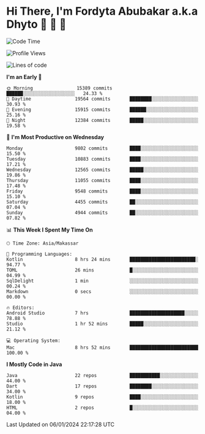 # Hi There, I'm Fordyta Abubakar a.k.a Dhyto 👋 👋 👋 

<!--
**DhytoDev/dhytodev** is a ✨ _special_ ✨ repository because its `README.md` (this file) appears on your GitHub profile.

Here are some ideas to get you started:

- 🔭 I’m currently working on ...
- 🌱 I’m currently learning ...
- 👯 I’m looking to collaborate on ...
- 🤔 I’m looking for help with ...
- 💬 Ask me about ...
- 📫 How to reach me: ...
- 😄 Pronouns: ...
- ⚡ Fun fact: ...
-->

<!--START_SECTION:waka-->
![Code Time](http://img.shields.io/badge/Code%20Time-2%2C231%20hrs%2059%20mins-blue)

![Profile Views](http://img.shields.io/badge/Profile%20Views-0-blue)

![Lines of code](https://img.shields.io/badge/From%20Hello%20World%20I%27ve%20Written-7.9%20million%20lines%20of%20code-blue)

**I'm an Early 🐤** 

```text
🌞 Morning                15389 commits       ██████░░░░░░░░░░░░░░░░░░░   24.33 % 
🌆 Daytime                19564 commits       ████████░░░░░░░░░░░░░░░░░   30.93 % 
🌃 Evening                15915 commits       ██████░░░░░░░░░░░░░░░░░░░   25.16 % 
🌙 Night                  12384 commits       █████░░░░░░░░░░░░░░░░░░░░   19.58 % 
```
📅 **I'm Most Productive on Wednesday** 

```text
Monday                   9802 commits        ████░░░░░░░░░░░░░░░░░░░░░   15.50 % 
Tuesday                  10883 commits       ████░░░░░░░░░░░░░░░░░░░░░   17.21 % 
Wednesday                12565 commits       █████░░░░░░░░░░░░░░░░░░░░   19.86 % 
Thursday                 11055 commits       ████░░░░░░░░░░░░░░░░░░░░░   17.48 % 
Friday                   9548 commits        ████░░░░░░░░░░░░░░░░░░░░░   15.10 % 
Saturday                 4455 commits        ██░░░░░░░░░░░░░░░░░░░░░░░   07.04 % 
Sunday                   4944 commits        ██░░░░░░░░░░░░░░░░░░░░░░░   07.82 % 
```


📊 **This Week I Spent My Time On** 

```text
🕑︎ Time Zone: Asia/Makassar

💬 Programming Languages: 
Kotlin                   8 hrs 24 mins       ████████████████████████░   94.77 % 
TOML                     26 mins             █░░░░░░░░░░░░░░░░░░░░░░░░   04.99 % 
SqlDelight               1 min               ░░░░░░░░░░░░░░░░░░░░░░░░░   00.24 % 
Markdown                 0 secs              ░░░░░░░░░░░░░░░░░░░░░░░░░   00.00 % 

🔥 Editors: 
Android Studio           7 hrs               ████████████████████░░░░░   78.88 % 
Studio                   1 hr 52 mins        █████░░░░░░░░░░░░░░░░░░░░   21.12 % 

💻 Operating System: 
Mac                      8 hrs 52 mins       █████████████████████████   100.00 % 
```

**I Mostly Code in Java** 

```text
Java                     22 repos            ███████████░░░░░░░░░░░░░░   44.00 % 
Dart                     17 repos            ████████░░░░░░░░░░░░░░░░░   34.00 % 
Kotlin                   9 repos             ████░░░░░░░░░░░░░░░░░░░░░   18.00 % 
HTML                     2 repos             █░░░░░░░░░░░░░░░░░░░░░░░░   04.00 % 
```




 Last Updated on 06/01/2024 22:17:28 UTC
<!--END_SECTION:waka-->
